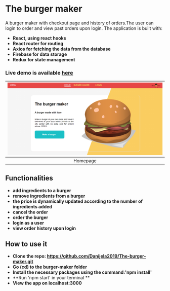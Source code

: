 # The burger maker

A burger maker with checkout page and history of orders.The user can login to order and view past orders upon login.
The application is built with: 
- **React, using react hooks**
- **React router for routing**
- **Axios for fetching the data from the database**
- **Firebase for data storage**
- **Redux for state management**

### Live demo is available [here](https://the-burger-maker.netlify.app/)

| ![Homepage](homepage.png)|
|:---:|
| Homepage|

## Functionalities

- **add ingredients to a burger**
- **remove ingredients from a burger**
- **the price is dynamically updated according to the number of ingredients added**
- **cancel the order**
- **order the burger**
- **login as a user**
- **view order history upon login**

## How to use it

- **Clone the repo: https://github.com/Danijela2019/The-burger-maker.git**
- **Go (cd) to the  burger-maker folder**
- **Install the necessary packages using the command:'npm install'**
- **Run 'npm start' in your terminal **
- **View the app on localhost:3000**
